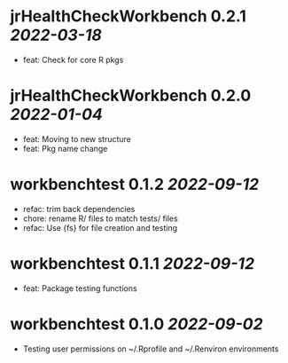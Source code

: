 # jrHealthCheckWorkbench 0.2.1 *2022-03-18*
- feat: Check for core R pkgs

# jrHealthCheckWorkbench 0.2.0 *2022-01-04*
- feat: Moving to new structure
- feat: Pkg name change

# workbenchtest 0.1.2 *2022-09-12*
- refac: trim back dependencies
- chore: rename R/ files to match tests/ files
- refac: Use {fs} for file creation and testing

# workbenchtest 0.1.1 *2022-09-12*
-  feat: Package testing functions

# workbenchtest 0.1.0 *2022-09-02*
-   Testing user permissions on ~/.Rprofile and ~/.Renviron environments

